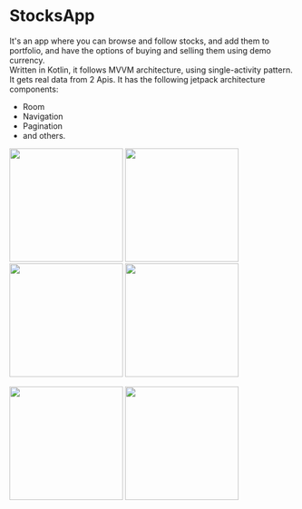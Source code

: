 # StocksApp
It's an app where you can browse and follow stocks, and add them to portfolio, 
and have the options of buying and selling them using demo currency.  
Written in Kotlin, it follows MVVM architecture, using single-activity pattern. 
It gets real data from 2 Apis.
It has the following jetpack architecture components:
  - Room 
  - Navigation
  - Pagination
  - and others.


<p float="left">
 <img class="img" width="200" src="https://user-images.githubusercontent.com/58211703/201471705-3e9f2f2c-4954-44ce-872a-f962d59df7b4.jpg" />
 <img class="img" width="200" src="https://user-images.githubusercontent.com/58211703/201471736-ad1e6787-6fc4-4ca6-8c57-070890679351.jpg" />
 <img class="img" width="200" src="https://user-images.githubusercontent.com/58211703/201472018-27fd9128-640b-48bc-90cd-f47bf2366531.jpg" />
 <img class="img" width="200" src="https://user-images.githubusercontent.com/58211703/201472037-d5f0a103-2516-49f4-b069-e14a4018518a.jpg" /> 
</p>
<p float="left">
  <img class="img" width="200" src="https://user-images.githubusercontent.com/58211703/201472108-80daa3d6-8e4d-449c-9fff-911568699ed7.jpg" />
  <img class="img" width="200" src="https://user-images.githubusercontent.com/58211703/201472111-fdadf626-1320-457a-8df8-dbf93c05592e.jpg" />
</p>  
